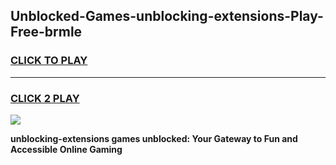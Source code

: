 
## Unblocked-Games-unblocking-extensions-Play-Free-brmle
<h3>
<a href="https://premium76.site?title=unblocking-extensions&ref=21A">CLICK TO PLAY</a></h3>
<hr>

<h3>
<a href="https://premium76.site?title=unblocking-extensions&ref=21A">CLICK 2 PLAY</a>
  
</h3>

<a href="https://premium76.site?title=unblocking-extensions&ref=21A"><img src="https://clearcache.store/games.png"></a>


**unblocking-extensions games unblocked: Your Gateway to Fun and Accessible Online Gaming**

